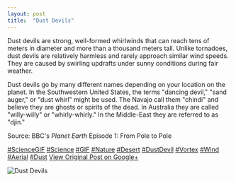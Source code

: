 ```yaml
---
layout: post
title:  "Dust Devils"
---
```


Dust devils are strong, well-formed whirlwinds that can reach tens of meters in diameter and more than a thousand meters tall. Unlike tornadoes, dust devils are relatively harmless and rarely approach similar wind speeds. They are caused by swirling updrafts under sunny conditions during fair weather.   
  
Dust devils go by many different names depending on your location on the planet. In the Southwestern United States, the terms "dancing devil," "sand auger," or "dust whirl" might be used. The Navajo call them "chindi" and believe they are ghosts or spirits of the dead. In Australia they are called "willy-willy" or "whirly-whirly." In the Middle-East they are referred to as "djin."   
  
Source: BBC's _Planet Earth_ Episode 1: From Pole to Pole  
  
[#ScienceGIF](https://plus.google.com/s/%23ScienceGIF/posts) [#Science](https://plus.google.com/s/%23Science/posts) [#GIF](https://plus.google.com/s/%23GIF/posts) [#Nature](https://plus.google.com/s/%23Nature/posts) [#Desert](https://plus.google.com/s/%23Desert/posts) [#DustDevil](https://plus.google.com/s/%23DustDevil/posts) [#Vortex](https://plus.google.com/s/%23Vortex/posts) [#Wind](https://plus.google.com/s/%23Wind/posts) [#Aerial](https://plus.google.com/s/%23Aerial/posts) [#Dust](https://plus.google.com/s/%23Dust/posts)
[View Original Post on Google+](https://plus.google.com/+ColinSullender/posts/gU5PgeKrygb)

![Dust Devils](/assets/img/2016-02-23-Dust-Devils.gif)
